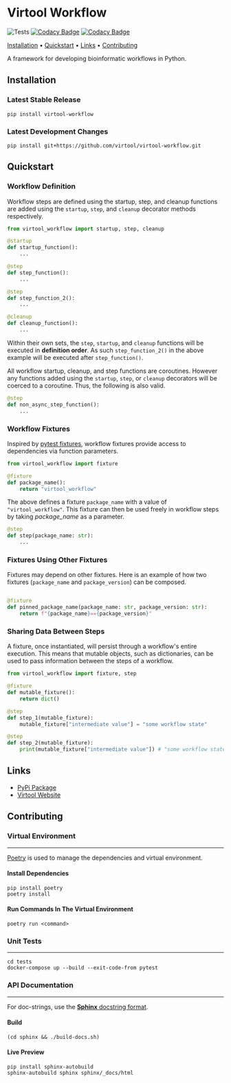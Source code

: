 # Virtool Workflow

![Tests](https://github.com/virtool/virtool-workflow/workflows/Tests/badge.svg?branch=master)
[![Codacy Badge](https://app.codacy.com/project/badge/Grade/1bf01ed0b27040cc92b4ad2380e650d5)](https://www.codacy.com/gh/virtool/virtool-workflow/dashboard?utm_source=github.com&amp;utm_medium=referral&amp;utm_content=virtool/virtool-workflow&amp;utm_campaign=Badge_Grade)
[![Codacy Badge](https://app.codacy.com/project/badge/Coverage/1bf01ed0b27040cc92b4ad2380e650d5)](https://www.codacy.com/gh/virtool/virtool-workflow/dashboard?utm_source=github.com&utm_medium=referral&utm_content=virtool/virtool-workflow&utm_campaign=Badge_Coverage)



<p>
  <a href="#installation">Installation</a> •
  <a href="#quickstart">Quickstart</a> •
  <a href="#links">Links</a> •
  <a href="#contributing">Contributing</a> 
</p>


A framework for developing bioinformatic workflows in Python.


## Installation

### Latest Stable Release

```shell script
pip install virtool-workflow
```

### Latest Development Changes

```shell script
pip install git+https://github.com/virtool/virtool-workflow.git
```

## Quickstart

### Workflow Definition

Workflow steps are defined using the startup, step, and 
cleanup functions are added using the `startup`, `step`, and `cleanup` decorator methods 
respectively. 


```python
from virtool_workflow import startup, step, cleanup

@startup
def startup_function():
    ...

@step 
def step_function():
    ...

@step
def step_function_2():
    ...

@cleanup
def cleanup_function():
    ...
```

Within their own sets, the `step`, `startup`, and `cleanup` functions will be executed in **definition order**. As such
`step_function_2()` in the above example will be executed after `step_function()`.

All workflow startup, cleanup, and step functions are coroutines. However
any functions added using the `startup`, `step`, or `cleanup` decorators will
be coerced to a coroutine. Thus, the following is also valid.  

```python
@step
def non_async_step_function():
    ...
```

### Workflow Fixtures

Inspired by [pytest fixtures](https://docs.pytest.org/en/2.8.7/fixture.html),  workflow fixtures provide access to dependencies via function parameters.

```python
from virtool_workflow import fixture

@fixture
def package_name():
    return "virtool_workflow"
```

The above defines a fixture `package_name` with a value of `"virtool_workflow"`. This fixture can then be used freely 
in workflow steps by taking *package_name* as a parameter.
```python
@step
def step(package_name: str):
    ...
```


### Fixtures Using Other Fixtures

Fixtures may depend on other fixtures. Here is an example of how two fixtures (`package_name` and `package_version`) can be composed.

```python

@fixture
def pinned_package_name(package_name: str, package_version: str):
    return f"{package_name}=={package_version}"
```

### Sharing Data Between Steps

A fixture, once instantiated, will persist through a workflow's entire execution. This means that mutable objects,  such as dictionaries, can be used to pass information between the steps of a workflow.

```python
from virtool_workflow import fixture, step

@fixture
def mutable_fixture():
    return dict()

@step
def step_1(mutable_fixture):
    mutable_fixture["intermediate value"] = "some workflow state"

@step
def step_2(mutable_fixture):
    print(mutable_fixture["intermediate value"]) # "some workflow state" 
```

## Links

* [PyPi Package](https://pypi.org/project/virtool-workflow/)
* [Virtool Website](https://www.virtool.ca/)

## Contributing

### Virtual Environment

---

[Poetry](https://python-poetry.org/) is used to manage the dependencies and virtual environment.

#### Install Dependencies

```shell script
pip install poetry
poetry install
```

#### Run Commands In The Virtual Environment

```shell script
poetry run <command>
```

### Unit Tests

---

```shell script
cd tests
docker-compose up --build --exit-code-from pytest
```

### API Documentation

---

For doc-strings, use the [**Sphinx** docstring format](https://sphinx-rtd-tutorial.readthedocs.io/en/latest/docstrings.html).

#### Build

```shell script
(cd sphinx && ./build-docs.sh)
```

#### Live Preview

```
pip install sphinx-autobuild
sphinx-autobuild sphinx sphinx/_docs/html
```

